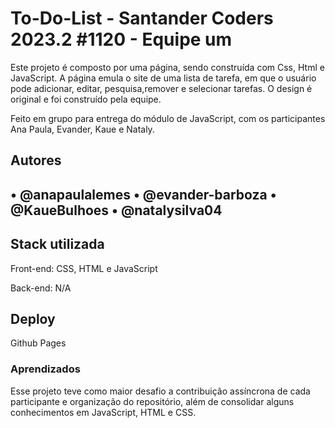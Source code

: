 <h1>To-Do-List - Santander Coders 2023.2 #1120 - Equipe um</h1>

<p>Este projeto é composto por uma página,  sendo construída com Css, Html e JavaScript. A página emula o site de uma lista de tarefa, em que o usuário pode adicionar, editar, pesquisa,remover e selecionar tarefas. O design é original e foi construído pela equipe.</p>

<p>Feito em grupo para entrega do módulo de JavaScript, com os participantes Ana Paula, Evander, Kaue e Nataly.</p>

<h2>Autores<h2>

<p>• @anapaulalemes
• @evander-barboza
• @KaueBulhoes
• @natalysilva04</p>

<h2>Stack utilizada</h2>

<p>Front-end: CSS, HTML e JavaScript</p>

<p>Back-end: N/A</p>

<h2>Deploy</h2>

<p>Github Pages</p>

<h3>Aprendizados</h3>

<p>Esse projeto teve como maior desafio a contribuição assíncrona de cada participante e organização do repositório, além de consolidar alguns conhecimentos em JavaScript, HTML e CSS.</p>
